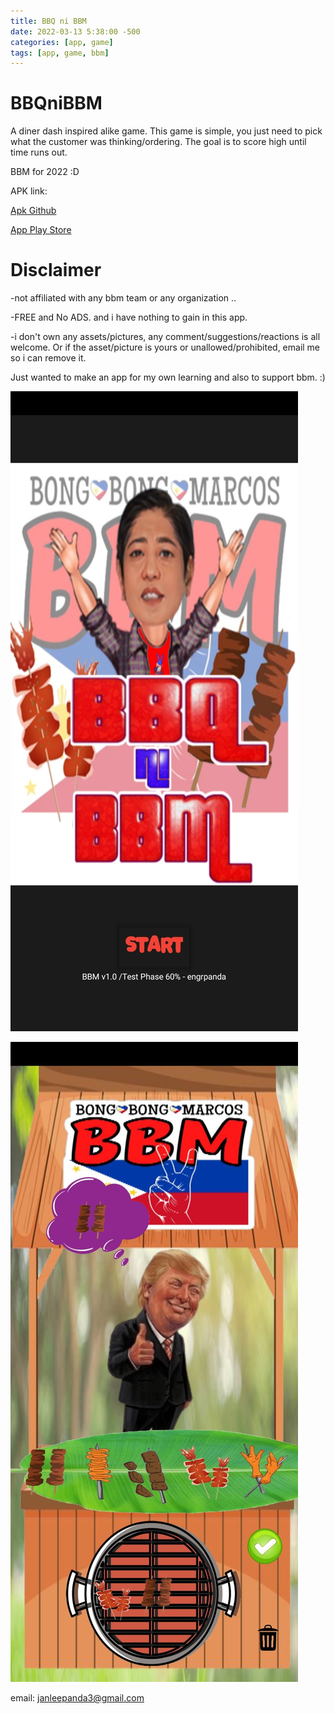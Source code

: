 ```yaml
---
title: BBQ ni BBM
date: 2022-03-13 5:38:00 -500
categories: [app, game]
tags: [app, game, bbm]
---
```





# BBQniBBM
A diner dash inspired alike game. This game is simple, you just need to pick what the customer was thinking/ordering. The goal is to score high until time runs out.

BBM for 2022 :D

APK link:

<a href="https://github.com/engrpanda/BBQniBBM/releases">Apk Github</a>

<a href="https://play.google.com/store/apps/details?id=com.bbqnibbm.engrpanda&hl=en">App Play Store</a>

# Disclaimer

-not affiliated with any bbm team or any organization ..

-FREE and No ADS. and i have nothing to gain in this app.

-i don't own any assets/pictures, any comment/suggestions/reactions is all welcome. Or if the asset/picture is yours or unallowed/prohibited, email me so i can remove it.

Just wanted to make an app for my own learning and also to support bbm. :)


![screen1](https://github.com/engrpanda/BBQniBBM/raw/main/SS/2.jpg)

![screen1](https://github.com/engrpanda/BBQniBBM/raw/main/SS/1.jpg)



 email: janleepanda3@gmail.com